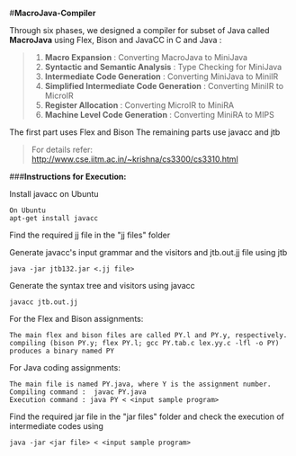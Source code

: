#**MacroJava-Compiler**

Through six phases, we designed a compiler for subset of Java called **MacroJava** using Flex, Bison and JavaCC in C and Java :
> 1. **Macro Expansion** : Converting MacroJava to MiniJava
> 2. **Syntactic and Semantic Analysis** : Type Checking for MiniJava
> 3. **Intermediate Code Generation** : Converting MiniJava to MiniIR
> 4. **Simplified Intermediate Code Generation** : Converting MiniIR to MicroIR
> 5. **Register Allocation** : Converting MicroIR to MiniRA
> 6. **Machine Level Code Generation** : Converting MiniRA to MIPS

The first part uses Flex and Bison
The remaining parts use javacc and jtb

> For details refer: http://www.cse.iitm.ac.in/~krishna/cs3300/cs3310.html

###**Instructions for Execution:** 

Install javacc on Ubuntu

	On Ubuntu
	apt-get install javacc

Find the required jj file in the "jj files" folder

Generate javacc's input grammar and the visitors and jtb.out.jj file using jtb

	java -jar jtb132.jar <.jj file>

Generate the syntax tree and visitors using javacc

	javacc jtb.out.jj

For the Flex and Bison assignments:
	
	The main flex and bison files are called PY.l and PY.y, respectively.
	compiling (bison PY.y; flex PY.l; gcc PY.tab.c lex.yy.c -lfl -o PY) produces a binary named PY 

For Java coding assignments:
	
	The main file is named PY.java, where Y is the assignment number.
	Compiling command :  javac PY.java
	Execution command : java PY < <input sample program>

Find the required jar file in the "jar files" folder and check the execution of intermediate codes using

	java -jar <jar file> < <input sample program>
